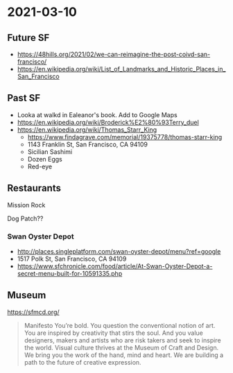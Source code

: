 # 2021-03-10

## Future SF

* https://48hills.org/2021/02/we-can-reimagine-the-post-coivd-san-francisco/
* https://en.wikipedia.org/wiki/List_of_Landmarks_and_Historic_Places_in_San_Francisco


## Past SF

* Looka at walkd in Ealeanor's book. Add to Google Maps
* https://en.wikipedia.org/wiki/Broderick%E2%80%93Terry_duel
* https://en.wikipedia.org/wiki/Thomas_Starr_King
	* https://www.findagrave.com/memorial/19375778/thomas-starr-king
	* 1143 Franklin St, San Francisco, CA 94109
	* Sicilian Sashimi
	* Dozen Eggs
	* Red-eye

## Restaurants

Mission Rock

Dog Patch??


### Swan Oyster Depot

* http://places.singleplatform.com/swan-oyster-depot/menu?ref=google
* 1517 Polk St, San Francisco, CA 94109
* https://www.sfchronicle.com/food/article/At-Swan-Oyster-Depot-a-secret-menu-built-for-10591335.php


## Museum

https://sfmcd.org/
>Manifesto
You’re bold. You question the conventional notion of art. You are inspired by creativity that stirs the soul. And you value designers, makers and artists who are risk takers and seek to inspire the world. Visual culture thrives at the Museum of Craft and Design. We bring you the work of the hand, mind and heart. We are building a path to the future of creative expression.

